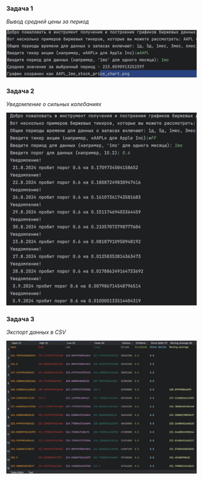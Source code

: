 ### Задача 1
_Вывод средней цены за период_

![alt text](./images_for_pr_1_readme/ex_task1.png)

### Задача 2
_Уведомление о сильных колебаниях_

![alt text](./images_for_pr_1_readme/ex_task2.png)

### Задача 3
_Экспорт данных в CSV_

![alt text](./images_for_pr_1_readme/ex_task3.png)


